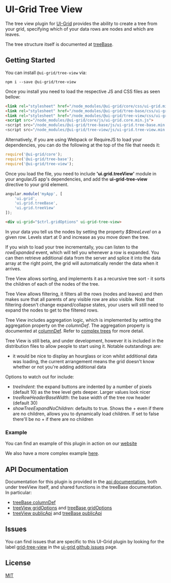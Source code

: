 # UI-Grid Tree View

The tree view plugin for [UI-Grid](https://www.npmjs.com/package/@ui-grid/core) provides the ability to create a tree from your grid, specifying which of your data rows are nodes and which are leaves.

The tree structure itself is documented at [treeBase](http://ui-grid.info/docs/#!/api/ui.grid.treeBase.grid:treeBase).

## Getting Started

You can install `@ui-grid/tree-view` via:

```shell
npm i --save @ui-grid/tree-view
```

Once you install you need to load the respective JS and CSS files as seen bellow:

```html
<link rel="stylesheet" href="/node_modules/@ui-grid/core/css/ui-grid.min.css" type="text/css">
<link rel="stylesheet" href="/node_modules/@ui-grid/tree-base/css/ui-grid.tree-base.min.css" type="text/css">
<link rel="stylesheet" href="/node_modules/@ui-grid/tree-view/css/ui-grid.tree-view.min.css" type="text/css">
<script src="/node_modules/@ui-grid/core/js/ui-grid.core.min.js">
<script src="/node_modules/@ui-grid/tree-base/js/ui-grid.tree-base.min.js">
<script src="/node_modules/@ui-grid/tree-view/js/ui-grid.tree-view.min.js">
```

Alternatively, if you are using Webpack or RequireJS to load your dependencies, you can do the following at the top of the file that needs it:

```javascript
require('@ui-grid/core');
require('@ui-grid/tree-base');
require('@ui-grid/tree-view');
```

Once you load the file, you need to include **'ui.grid.treeView'** module in your angularJS app's dependencies, and add the **ui-grid-tree-view** directive to your grid element.

```javascript
angular.module('myApp', [
    'ui.grid',
    'ui.grid.treeBase',
    'ui.grid.treeView'
]);
```

```html
<div ui-grid="$ctrl.gridOptions" ui-grid-tree-view>
```

In your data you tell us the nodes by setting the property *$$treeLevel* on a given row. Levels start at 0 and increase as you move down the tree.

If you wish to load your tree incrementally, you can listen to the *rowExpanded* event, which will tell you whenever a row is expanded. You can then retrieve additional data from the server and splice it into the data array at the right point, the grid will automatically render the data when it arrives.

Tree View allows sorting, and implements it as a recursive tree sort - it sorts the children of each of the nodes of the tree.

Tree View allows filtering, it filters all the rows (nodes and leaves) and then makes sure that all parents of any visible row are also visible. Note that filtering doesn't change expand/collapse states, your users will still need to expand the nodes to get to the filtered rows.

Tree View includes aggregation logic, which is implemented by setting the aggregation property on the *columnDef*. The aggregation property is documented at [columnDef](http://ui-grid.info/docs/#!/api/ui.grid.treeBase.api:ColumnDef). Refer to [complex trees](http://ui-grid.info/docs/#!/tutorial/Tutorial:%20319%20Complex%20Trees) for more detail.

Tree View is still beta, and under development, however it is included in the distribution files to allow people to start using it. Notable outstandings are:

* it would be nice to display an hourglass or icon whilst additional data was loading, the current arrangement means the grid doesn't know whether or not you're adding additional data

Options to watch out for include:

* *treeIndent*: the expand buttons are indented by a number of pixels (default 10) as the tree level gets deeper. Larger values look nicer
* *treeRowHeaderBaseWidth*: the base width of the tree row header (default 30)
* *showTreeExpandNoChildren*: defaults to true. Shows the + even if there are no children, allows you to dynamically load children. If set to false there'll be no + if there are no children

### Example

You can find an example of this plugin in action on our [website](http://ui-grid.info/docs/#!/tutorial/Tutorial:%20215%20Tree%20View)

We also have a more complex example [here](http://ui-grid.info/docs/#!/tutorial/Tutorial:%20319%20Complex%20Trees).

## API Documentation

Documentation for this plugin is provided in the [api documentation](http://ui-grid.info/docs/#!/api/), both under treeView itself, and shared functions in the treeBase documentation. In particular:

* [treeBase columnDef](http://ui-grid.info/docs/#!/api/ui.grid.treeBase.api:ColumnDef)
* [treeView gridOptions](http://ui-grid.info/docs/#!/api/ui.grid.treeView.api:GridOptions) and [treeBase gridOptions](http://ui-grid.info/docs/#!/api/ui.grid.treeBase.api:GridOptions)
* [treeView publicApi](http://ui-grid.info/docs/#!/api/ui.grid.treeView.api:PublicApi) and [treeBase publicApi](http://ui-grid.info/docs/#!/api/ui.grid.treeBase.api:PublicApi)

## Issues

You can find issues that are specific to this UI-Grid plugin by looking for the label [grid-tree-view](https://github.com/angular-ui/ui-grid/labels/grid-tree-view) in the [ui-grid github issues](https://github.com/angular-ui/ui-grid/issues) page.

## License

[MIT](https://github.com/angular-ui/ui-grid/blob/master/LICENSE.md)